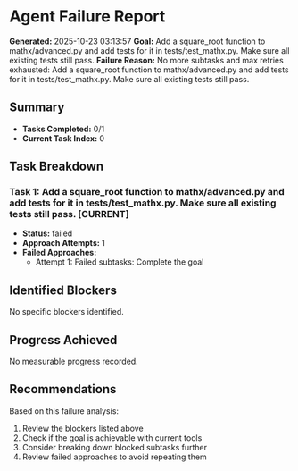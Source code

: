 # Agent Failure Report

**Generated:** 2025-10-23 03:13:57
**Goal:** Add a square_root function to mathx/advanced.py and add tests for it in tests/test_mathx.py. Make sure all existing tests still pass.
**Failure Reason:** No more subtasks and max retries exhausted: Add a square_root function to mathx/advanced.py and add tests for it in tests/test_mathx.py. Make sure all existing tests still pass.

## Summary

- **Tasks Completed:** 0/1
- **Current Task Index:** 0

## Task Breakdown

### Task 1: Add a square_root function to mathx/advanced.py and add tests for it in tests/test_mathx.py. Make sure all existing tests still pass. **[CURRENT]**

- **Status:** failed
- **Approach Attempts:** 1
- **Failed Approaches:**
  - Attempt 1: Failed subtasks: Complete the goal


## Identified Blockers

No specific blockers identified.

## Progress Achieved

No measurable progress recorded.

## Recommendations

Based on this failure analysis:
1. Review the blockers listed above
2. Check if the goal is achievable with current tools
3. Consider breaking down blocked subtasks further
4. Review failed approaches to avoid repeating them
